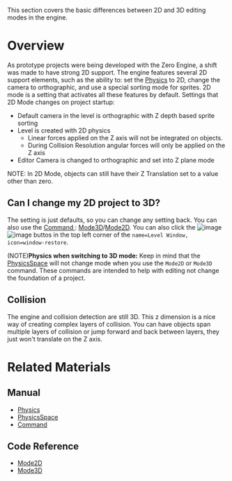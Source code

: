 This section covers the basic differences between 2D and 3D editing modes in the engine.

 # Overview
As prototype projects were being developed with the Zero Engine, a shift was made to have strong 2D support. The engine features several 2D support elements, such as the ability to: set the [Physics](https://github.com/ArendDanielek/ZeroDocsTest/blob/master/zero_editor_documentation/zeromanual/physics.markdown) to 2D, change the camera to orthographic, and use a special sorting mode for sprites. 2D mode is a setting that activates all these features by default.
Settings that 2D Mode changes on project startup:
* Default camera in the level is orthographic with Z depth based sprite sorting
* Level is created with 2D physics
  * Linear forces applied on the Z axis will not be integrated on objects.
  * During Collision Resolution angular forces will only be applied on the Z axis
* Editor Camera is changed to orthographic and set into Z plane mode

NOTE: In 2D Mode, objects can still have their Z Translation set to a value other than zero.

 ## Can I change my 2D project to 3D?


The setting is just defaults, so you can change any setting back. You can also use the [Command ](https://github.com/ArendDanielek/ZeroDocsTest/blob/master/zero_editor_documentation/ZeroManual/Editor/EditorCommands/Commands.markdown) : [Mode3D](https://github.com/ArendDanielek/ZeroDocsTest/blob/master/code_reference/command_reference.markdown#mode3d)/[Mode2D](https://github.com/ArendDanielek/ZeroDocsTest/blob/master/code_reference/command_reference.markdown#mode2d). You can also click the ![image](https://media.githubusercontent.com/media/zeroengineteam/ZeroFiles/master/doc_files/47018.png) ![image](https://media.githubusercontent.com/media/zeroengineteam/ZeroFiles/master/doc_files/47020.png) buttos in the top left corner of the `name=Level Window, icon=window-restore`.

(NOTE)**Physics when switching to 3D mode:** Keep in mind that the  [PhysicsSpace](https://github.com/ArendDanielek/ZeroDocsTest/blob/master/zero_editor_documentation/zeromanual/physics/physicsspace.markdown)  will not change mode when you use the `Mode2D` or `Mode3D` command. These commands are intended to help with editing not change the foundation of a project.


 ## Collision
The engine and collision detection are still 3D. This z dimension is a nice way of creating complex layers of collision. You can have objects span multiple layers of collision or jump forward and back between layers, they just won't translate on the Z axis.

 # Related Materials
 ## Manual
- [Physics](https://github.com/ArendDanielek/ZeroDocsTest/blob/master/zero_editor_documentation/zeromanual/physics.markdown)
- [PhysicsSpace](https://github.com/ArendDanielek/ZeroDocsTest/blob/master/zero_editor_documentation/zeromanual/physics/physicsspace.markdown)
- [Command ](https://github.com/ArendDanielek/ZeroDocsTest/blob/master/zero_editor_documentation/ZeroManual/Editor/EditorCommands/Commands.markdown)
 ## Code Reference
- [Mode2D](https://github.com/ArendDanielek/ZeroDocsTest/blob/master/code_reference/command_reference.markdown#mode2d)
- [Mode3D](https://github.com/ArendDanielek/ZeroDocsTest/blob/master/code_reference/command_reference.markdown#mode3d) 
  
  
  
  
  
  
  

 